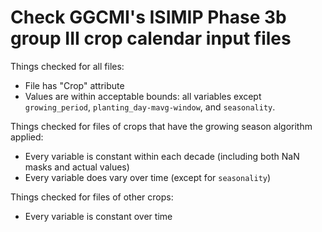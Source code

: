 # Check GGCMI's ISIMIP Phase 3b group III crop calendar input files

Things checked for all files:
- File has "Crop" attribute
- Values are within acceptable bounds: all variables except `growing_period`, `planting_day-mavg-window`, and `seasonality`.

Things checked for files of crops that have the growing season algorithm applied:
- Every variable is constant within each decade (including both NaN masks and actual values)
- Every variable does vary over time (except for `seasonality`)

Things checked for files of other crops:
- Every variable is constant over time
